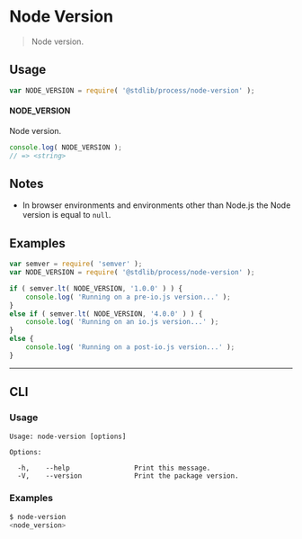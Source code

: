 <!--

@license Apache-2.0

Copyright (c) 2018 The Stdlib Authors.

Licensed under the Apache License, Version 2.0 (the "License");
you may not use this file except in compliance with the License.
You may obtain a copy of the License at

   http://www.apache.org/licenses/LICENSE-2.0

Unless required by applicable law or agreed to in writing, software
distributed under the License is distributed on an "AS IS" BASIS,
WITHOUT WARRANTIES OR CONDITIONS OF ANY KIND, either express or implied.
See the License for the specific language governing permissions and
limitations under the License.

-->

# Node Version

> Node version.

<section class="usage">

## Usage

```javascript
var NODE_VERSION = require( '@stdlib/process/node-version' );
```

#### NODE_VERSION

Node version.

```javascript
console.log( NODE_VERSION );
// => <string>
```

</section>

<!-- /.usage -->

<section class="notes">

## Notes

-   In browser environments and environments other than Node.js the Node version is equal to `null`.

</section>

<!-- /.notes -->

<section class="examples">

## Examples

<!-- eslint no-undef: "error" -->

```javascript
var semver = require( 'semver' );
var NODE_VERSION = require( '@stdlib/process/node-version' );

if ( semver.lt( NODE_VERSION, '1.0.0' ) ) {
    console.log( 'Running on a pre-io.js version...' );
}
else if ( semver.lt( NODE_VERSION, '4.0.0' ) ) {
    console.log( 'Running on an io.js version...' );
}
else {
    console.log( 'Running on a post-io.js version...' );
}
```

</section>

<!-- /.examples -->

* * *

<section class="cli">

## CLI

<section class="usage">

### Usage

```text
Usage: node-version [options]

Options:

  -h,    --help                Print this message.
  -V,    --version             Print the package version.
```

</section>

<!-- /.usage -->

<section class="examples">

### Examples

```bash
$ node-version
<node_version>
```

</section>

<!-- /.examples -->

</section>

<!-- /.cli -->

<section class="links">

</section>

<!-- /.links -->
